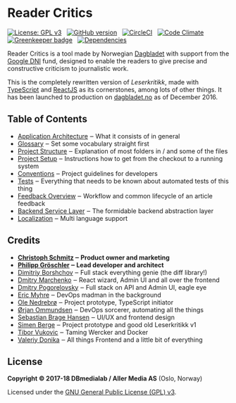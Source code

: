 # Reader Critics

[![License: GPL v3](https://img.shields.io/badge/License-GPL%20v3-blue.svg)](http://www.gnu.org/licenses/gpl-3.0)
&nbsp;
[![GitHub version](https://badge.fury.io/gh/dbmedialab%2Freader-critics.svg)](https://badge.fury.io/gh/dbmedialab%2Freader-critics)
&nbsp;
[![CircleCI](https://circleci.com/gh/dbmedialab/reader-critics.svg?style=shield)](https://circleci.com/gh/dbmedialab/reader-critics)
&nbsp;
[![Code Climate](https://codeclimate.com/github/dbmedialab/reader-critics/badges/gpa.svg)](https://codeclimate.com/github/dbmedialab/reader-critics)
&nbsp;
[![Greenkeeper badge](https://badges.greenkeeper.io/dbmedialab/Reader-critics.svg?token=a55103c0252ec9f2b14f7bb9af0229280aeba52887991f94b78b271f245e9f0c)](https://greenkeeper.io/)
&nbsp;
[![Dependencies](https://david-dm.org/dbmedialab/reader-critics/status.svg)](https://david-dm.org/dbmedialab/reader-critics)

Reader Critics is a tool made by Norwegian [Dagbladet](https://www.dagbladet.no/) with support from the [Google DNI](https://digitalnewsinitiative.com/dni-projects/leserkritikk-reader-critics/) fund, designed to enable the readers to give precise and constructive criticism to journalistic work.

This is the completely rewritten version of _Leserkritikk_, made with [TypeScript](https://www.typescriptlang.org/) and [ReactJS](https://reactjs.org/) as its cornerstones, among lots of other things. It has been launched to production on [dagbladet.no](https://www.dagbladet.no/) as of December 2016.

## Table of Contents

* [Application Architecture](doc/application-architecture.md) ‒ What it consists of in general
* [Glossary](doc/glossary.md) ‒ Set some vocabulary straight first
* [Project Structure](doc/project-structure.md) ‒ Explanation of most folders in / and some of the files
* [Project Setup](doc/project-setup.md) ‒ Instructions how to get from the checkout to a running system
* [Conventions](doc/conventions.md) ‒ Project guidelines for developers
* [Tests](doc/tests.md) ‒ Everything that needs to be known about automated tests of this thing
* [Feedback Overview](doc/feedback-sequence-overview.md) ‒ Workflow and common lifecycle of an article feedback
* [Backend Service Layer](doc/backend-service-layer.md) ‒ The formidable backend abstraction layer
* [Localization](doc/localization.md) ‒ Multi language support

## Credits

* **[Christoph Schmitz](https://github.com/christ0ph) ‒ Product owner and marketing**
* **[Philipp Gröschler](https://github.com/phgroe) ‒ Lead developer and architect**
* [Dimitriy Borshchov](https://github.com/GrimStal) ‒ Full stack everything genie (the diff library!)
* [Dmitry Marchenko](https://github.com/tcat) ‒ React wizard, Admin UI and all over the frontend
* [Dmitry Pogorelovsky](https://github.com/zetmann) ‒ Full stack on API and Admin UI, eagle eye
* [Eric Myhre](https://github.com/warpfork) ‒ DevOps madman in the background
* [Ole Nedrebrø](https://github.com/olenedr) ‒ Project prototype, TypeScript initiator
* [Ørjan Ommundsen](https://github.com/obliadp) ‒ DevOps sorcerer, automating all the things
* [Sebastian Brage Hansen](https://github.com/sbhansen) ‒ UI/UX and frontend design
* [Simen Berge](https://github.com/egreb) ‒ Project prototype and good old Leserkritikk v1
* [Tibor Vukovic](https://github.com/tiborv) ‒ Taming Wercker and Docker
* [Valeriy Donika](https://github.com/DonikaV) ‒ All things Frontend and a little bit of everything

## License

**Copyright © 2017-18 DBmedialab / Aller Media AS** (Oslo, Norway)

Licensed under the [GNU General Public License (GPL) v3](LICENSE.txt).

